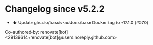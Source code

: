 # Changelog since v5.2.2
- ⬆️ Update ghcr.io/hassio-addons/base Docker tag to v17.1.0 (#570)

Co-authored-by: renovate[bot] <29139614+renovate[bot]@users.noreply.github.com> 
